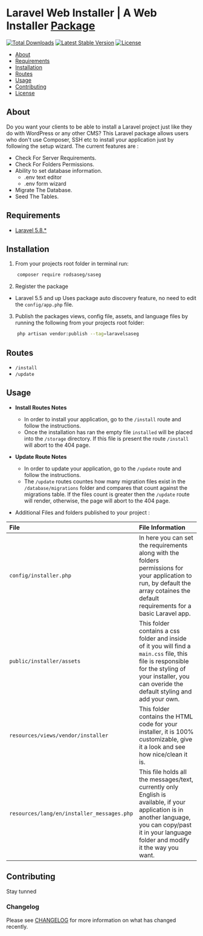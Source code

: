 # Laravel Web Installer | A Web Installer [Package](https://packagist.org/packages/rodsaseg/saseg)

[![Total Downloads](https://poser.pugx.org/rodsaseg/saseg/d/total.svg)](https://packagist.org/packages/rodsaseg/saseg)
[![Latest Stable Version](https://poser.pugx.org/rodsaseg/saseg/v/stable.svg)](https://packagist.org/packages/rodsaseg/saseg)
[![License](https://poser.pugx.org/rodsaseg/saseg/license.svg)](https://packagist.org/packages/rodsaseg/saseg)

- [About](#about)
- [Requirements](#requirements)
- [Installation](#installation)
- [Routes](#routes)
- [Usage](#usage)
- [Contributing](#contributing)
- [License](#license)

## About

Do you want your clients to be able to install a Laravel project just like they do with WordPress or any other CMS?
This Laravel package allows users who don't use Composer, SSH etc to install your application just by following the setup wizard.
The current features are :

- Check For Server Requirements.
- Check For Folders Permissions.
- Ability to set database information.
	- .env text editor
	- .env form wizard
- Migrate The Database.
- Seed The Tables.

## Requirements

* [Laravel 5.8.*](https://laravel.com/docs/installation)

## Installation

1. From your projects root folder in terminal run:

```bash
    composer require rodsaseg/saseg
```

2. Register the package

* Laravel 5.5 and up
Uses package auto discovery feature, no need to edit the `config/app.php` file.

3. Publish the packages views, config file, assets, and language files by running the following from your projects root folder:

```bash
    php artisan vendor:publish --tag=laravelsaseg
```

## Routes

* `/install`
* `/update`

## Usage

* **Install Routes Notes**
	* In order to install your application, go to the `/install` route and follow the instructions.
	* Once the installation has ran the empty file `installed` will be placed into the `/storage` directory. If this file is present the route `/install` will abort to the 404 page.

* **Update Route Notes**
	* In order to update your application, go to the `/update` route and follow the instructions.
	* The `/update` routes countes how many migration files exist in the `/database/migrations` folder and compares that count against the migrations table. If the files count is greater then the `/update` route will render, otherwise, the page will abort to the 404 page.

* Additional Files and folders published to your project :

|File|File Information|
|:------------|:------------|
|`config/installer.php`|In here you can set the requirements along with the folders permissions for your application to run, by default the array cotaines the default requirements for a basic Laravel app.|
|`public/installer/assets`|This folder contains a css folder and inside of it you will find a `main.css` file, this file is responsible for the styling of your installer, you can overide the default styling and add your own.|
|`resources/views/vendor/installer`|This folder contains the HTML code for your installer, it is 100% customizable, give it a look and see how nice/clean it is.|
|`resources/lang/en/installer_messages.php`|This file holds all the messages/text, currently only English is available, if your application is in another language, you can copy/past it in your language folder and modify it the way you want.|

## Contributing

Stay tunned

### Changelog

Please see [CHANGELOG](CHANGELOG.md) for more information on what has changed recently.
